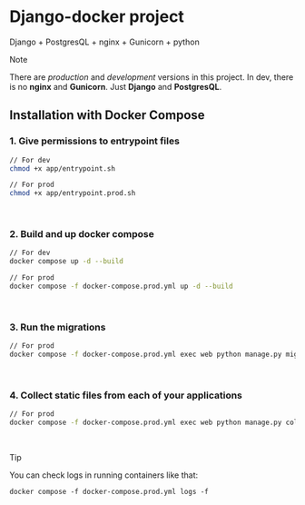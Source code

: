 # Django-docker project

Django + PostgresQL + nginx + Gunicorn + python

> [!NOTE]
> There are _production_ and _development_ versions in this project.
> In dev, there is no **nginx** and **Gunicorn**. Just **Django** and **PostgresQL**.

## Installation with Docker Compose

### 1. Give permissions to entrypoint files 

```bash
// For dev
chmod +x app/entrypoint.sh

// For prod
chmod +x app/entrypoint.prod.sh
```
<br/>

### 2. Build and up docker compose

```bash
// For dev
docker compose up -d --build

// For prod
docker compose -f docker-compose.prod.yml up -d --build
```
<br/>

### 3. Run the migrations

```bash
// For prod
docker compose -f docker-compose.prod.yml exec web python manage.py migrate --noinput
```
<br/>

### 4. Collect static files from each of your applications 

```bash
// For prod
docker compose -f docker-compose.prod.yml exec web python manage.py collectstatic --no-input --clear
```
<br/>

> [!TIP]
> You can check logs in running containers like that:
> ```
> docker compose -f docker-compose.prod.yml logs -f
> 
> ```

